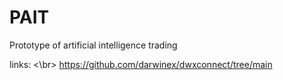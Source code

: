 # PAIT
Prototype of artificial intelligence trading

links:
<\br>
https://github.com/darwinex/dwxconnect/tree/main

